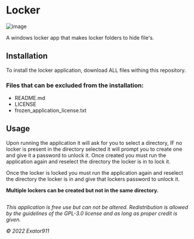 # Locker

![image](https://cdn.icon-icons.com/icons2/1222/PNG/512/1492616975-10-locker-wallet-safe-protection-secure-google_83404.png)

A windows locker app that makes locker folders to hide file's.

## Installation

To install the locker application, download ALL files withing this repository.

### Files that can be excluded from the installation:

- README.md
- LICENSE
- frozen_application_license.txt

## Usage

Upon running the application it will ask for you to select a directory, IF no locker is present in the directory selected it will prompt you to create one and give it a password to unlock it. Once created you must run the application again and reselect the directory the locker is in to lock it.

Once the locker is locked you must run the application again and reselect the directory the locker is in and give that lockers password to unlock it.

**Multiple lockers can be created but not in the same directory.**

##

_This application is free use but can not be altered. Redistribution is allowed by the guidelines of the GPL-3.0 license and as long as proper credit is given._

_© 2022 Exator911_
